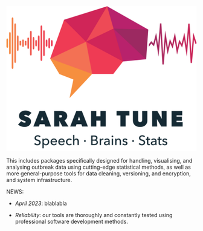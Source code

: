 ---
---

<img src="/assets/img/logo.png" title="BRAIN logo" alt="BRAIN logo" />


This includes packages specifically designed for handling, visualising, and
analysing outbreak data using cutting-edge statistical methods, as well as more
general-purpose tools for data cleaning, versioning, and encryption, and system
infrastructure.

NEWS:

- *April 2023*: blablabla

- *Reliability*: our tools are thoroughly and constantly tested using professional software development methods.





